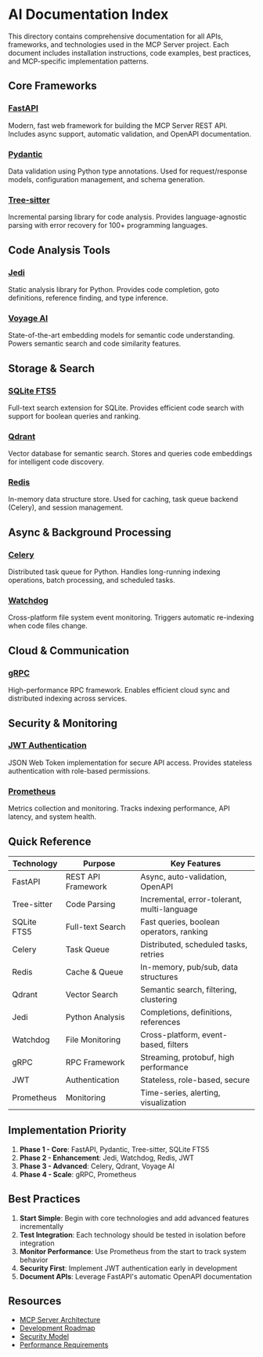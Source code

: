 # AI Documentation Index

This directory contains comprehensive documentation for all APIs, frameworks, and technologies used in the MCP Server project. Each document includes installation instructions, code examples, best practices, and MCP-specific implementation patterns.

## Core Frameworks

### [FastAPI](./fastapi_overview.md)
Modern, fast web framework for building the MCP Server REST API. Includes async support, automatic validation, and OpenAPI documentation.

### [Pydantic](./pydantic_overview.md)
Data validation using Python type annotations. Used for request/response models, configuration management, and schema generation.

### [Tree-sitter](./tree_sitter_overview.md)
Incremental parsing library for code analysis. Provides language-agnostic parsing with error recovery for 100+ programming languages.

## Code Analysis Tools

### [Jedi](./jedi.md)
Static analysis library for Python. Provides code completion, goto definitions, reference finding, and type inference.

### [Voyage AI](./voyage_ai_overview.md)
State-of-the-art embedding models for semantic code understanding. Powers semantic search and code similarity features.

## Storage & Search

### [SQLite FTS5](./sqlite_fts5_overview.md)
Full-text search extension for SQLite. Provides efficient code search with support for boolean queries and ranking.

### [Qdrant](./qdrant.md)
Vector database for semantic search. Stores and queries code embeddings for intelligent code discovery.

### [Redis](./redis.md)
In-memory data structure store. Used for caching, task queue backend (Celery), and session management.

## Async & Background Processing

### [Celery](./celery_overview.md)
Distributed task queue for Python. Handles long-running indexing operations, batch processing, and scheduled tasks.

### [Watchdog](./watchdog.md)
Cross-platform file system event monitoring. Triggers automatic re-indexing when code files change.

## Cloud & Communication

### [gRPC](./grpc_overview.md)
High-performance RPC framework. Enables efficient cloud sync and distributed indexing across services.

## Security & Monitoring

### [JWT Authentication](./jwt_authentication_overview.md)
JSON Web Token implementation for secure API access. Provides stateless authentication with role-based permissions.

### [Prometheus](./prometheus_overview.md)
Metrics collection and monitoring. Tracks indexing performance, API latency, and system health.

## Quick Reference

| Technology | Purpose | Key Features |
|------------|---------|--------------|
| FastAPI | REST API Framework | Async, auto-validation, OpenAPI |
| Tree-sitter | Code Parsing | Incremental, error-tolerant, multi-language |
| SQLite FTS5 | Full-text Search | Fast queries, boolean operators, ranking |
| Celery | Task Queue | Distributed, scheduled tasks, retries |
| Redis | Cache & Queue | In-memory, pub/sub, data structures |
| Qdrant | Vector Search | Semantic search, filtering, clustering |
| Jedi | Python Analysis | Completions, definitions, references |
| Watchdog | File Monitoring | Cross-platform, event-based, filters |
| gRPC | RPC Framework | Streaming, protobuf, high performance |
| JWT | Authentication | Stateless, role-based, secure |
| Prometheus | Monitoring | Time-series, alerting, visualization |

## Implementation Priority

1. **Phase 1 - Core**: FastAPI, Pydantic, Tree-sitter, SQLite FTS5
2. **Phase 2 - Enhancement**: Jedi, Watchdog, Redis, JWT
3. **Phase 3 - Advanced**: Celery, Qdrant, Voyage AI
4. **Phase 4 - Scale**: gRPC, Prometheus

## Best Practices

1. **Start Simple**: Begin with core technologies and add advanced features incrementally
2. **Test Integration**: Each technology should be tested in isolation before integration
3. **Monitor Performance**: Use Prometheus from the start to track system behavior
4. **Security First**: Implement JWT authentication early in development
5. **Document APIs**: Leverage FastAPI's automatic OpenAPI documentation

## Resources

- [MCP Server Architecture](../architecture/)
- [Development Roadmap](../ROADMAP.md)
- [Security Model](../architecture/security_model.md)
- [Performance Requirements](../architecture/performance_requirements.md)